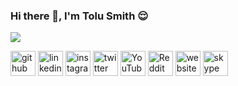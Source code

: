 ### Hi there 👋, I'm Tolu Smith 😌
![](https://res.cloudinary.com/xenerr/image/upload/v1647439605/template_aomqwl.png)

[<img src='https://cdn.jsdelivr.net/npm/simple-icons@3.0.1/icons/github.svg' alt='github' height='40'>](https://github.com/github.com/bhnybrohn)  [<img src='https://cdn.jsdelivr.net/npm/simple-icons@3.0.1/icons/linkedin.svg' alt='linkedin' height='40'>](https://www.linkedin.com/in/https://www.linkedin.com/in/tolu-smith-3b1a4ab1//)  [<img src='https://cdn.jsdelivr.net/npm/simple-icons@3.0.1/icons/instagram.svg' alt='instagram' height='40'>](https://www.instagram.com/instagram.com/bhnybrohn/)  [<img src='https://cdn.jsdelivr.net/npm/simple-icons@3.0.1/icons/twitter.svg' alt='twitter' height='40'>](https://twitter.com/twiiter.com/bhnybrohn)  [<img src='https://cdn.jsdelivr.net/npm/simple-icons@3.0.1/icons/youtube.svg' alt='YouTube' height='40'>](https://www.youtube.com/channel/https://www.youtube.com/channel/UCcqioxo6QT8cFQ9-rq0EUUA)  [<img src='https://cdn.jsdelivr.net/npm/simple-icons@3.0.1/icons/reddit.svg' alt='Reddit' height='40'>](https://www.reddit.com/user/reddit.com/_alphashadow)  [<img src='https://cdn.jsdelivr.net/npm/simple-icons@3.0.1/icons/icloud.svg' alt='website' height='40'>](https://www.notion.so/Resume-ad85ec177f02441bbc557526b11abf23)  [<img src='https://cdn.jsdelivr.net/npm/simple-icons@3.0.1/icons/skype.svg' alt='skype' height='40'>](https://join.skype.com/invite/f0gZxzea0uHJ)  

<!-- <a href='https://stars.github.com/'><img src='https://raw.githubusercontent.com/acervenky/animated-github-badges/master/assets/starbadge.gif' width='35' height='35'></a> 

[![trophy](https://github-profile-trophy.vercel.app/?username=github.com/bhnybrohn)](https://github.com/ryo-ma/github-profile-trophy)

[![Top Langs](https://github-readme-stats.vercel.app/api/top-langs/?username=github.com/bhnybrohn)](https://github.com/anuraghazra/github-readme-stats)

![GitHub stats](https://github-readme-stats.vercel.app/api?username=github.com/bhnybrohn&show_icons=true)  

![GitHub Activity Graph](https://activity-graph.herokuapp.com/graph?username=github.com/bhnybrohn)  

![GitHub metrics](https://metrics.lecoq.io/github.com/bhnybrohn)  

![GitHub streak stats](https://github-readme-streak-stats.herokuapp.com/?user=github.com/bhnybrohn)  

![Profile views](https://gpvc.arturio.dev/github.com/bhnybrohn)   -->

